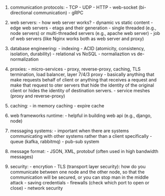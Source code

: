 1.	communication protocols: 
		-	TCP
		-	UDP
		-	HTTP
		-	web-socket (bi-directional communication)
		-	gRPC
 
2.	web servers: 
		-	how web server works?
		-	dynamic vs static content
		-	edge web servers
		-	etags and their generation
		-	single threaded (e.g., node servers) or multi-threaded servers (e.g., apache web server)
		-	job of web servers (like Nginx works both as web server and proxy)

3.	database engineering: 
		-	indexing
		-	ACID (atomicity, consistency, isolation, durability)
		-	relational vs NoSQL
		-	normaliaztion vs de-normalization

4.	proxies: 
		-	micro-services
		-	proxy, reverse-proxy, caching, TLS termination, load balancer, layer 7/4/3 proxy
		-	basically anything that make requests behalf of client or anything that receives a request and make that request to oter servers that hide the identity of the original client or hides the identity of destination servers.
		-	service meshes (proxy and reverse-proxy)

5. 	caching:
		-	in memory caching
		-	expire cache

6.	web frameworks runtime:
		-	helpful in building web api (e.g., django, node)

7.	messaging systems:
		-	important when there are systems communicating with other systems rather than a client specifically
		-	queue (kafka, rabbitmq)
		-	pub-sub system

8.	message format:
		-	JSON, XML, protobuf (often used in high bandwidth messages)

9.	security:
		-	encrytion
		-	TLS (transport layer security): how do you communicate between one node and the other node, so that the communication will be secured, or you can stop man in the middle attack
		-	saving credentials
		-	firewalls (check which port to open or close)
		-	network security


